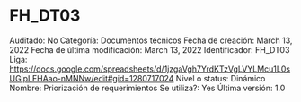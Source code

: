 # FH_DT03

Auditado: No
Categoría: Documentos técnicos
Fecha de creación: March 13, 2022
Fecha de última modificación: March 13, 2022
Identificador: FH_DT03
Liga: https://docs.google.com/spreadsheets/d/1jzgaVgh7YrdKTzVgLVYLMcu1L0sUGlpLFHAao-nMNNw/edit#gid=1280717024
Nivel o status: Dinámico
Nombre: Priorización de requerimientos
Se utiliza?: Yes
Última versión: 1.0